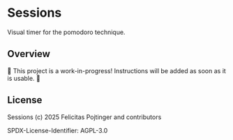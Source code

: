 # Sessions

Visual timer for the pomodoro technique.

## Overview

🚧 This project is a work-in-progress! Instructions will be added as soon as it is usable. 🚧

## License

Sessions (c) 2025 Felicitas Pojtinger and contributors

SPDX-License-Identifier: AGPL-3.0
